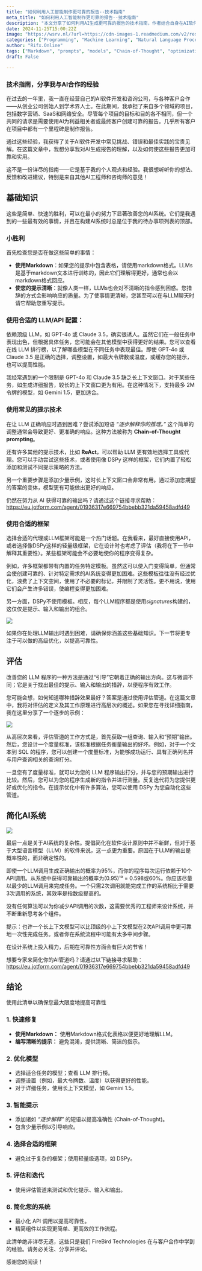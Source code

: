 ```yaml
---
title: "如何利用人工智能制作更可靠的报告--技术指南"
meta_title: "如何利用人工智能制作更可靠的报告--技术指南"
description: "本文分享了如何利用AI生成更可靠的报告的技术指南，作者结合自身在AI软件开发与咨询中的经验，提出了多项实用建议。主要包括使用Markdown格式、清晰编写提示、选择合适的LLM/API配置、应用有效的提示技术、选择轻量级框架、进行评估与迭代，以及简化AI系统以提高可靠性。这些策略旨在帮助用户优化AI输出，提升报告的实用性和准确性。"
date: 2024-11-25T15:00:22Z
image: "https://wsrv.nl/?url=https://cdn-images-1.readmedium.com/v2/resize:fit:800/1*P4K2D_t-DnC3xFv6AziA8A.jpeg"
categories: ["Programming", "Machine Learning", "Natural Language Processing"]
author: "Rifx.Online"
tags: ["Markdown", "prompts", "models", "Chain-of-Thought", "optimization"]
draft: False

---
```




### 技术指南，分享我与AI合作的经验



在过去的一年里，我一直在经营自己的AI软件开发和咨询公司，与各种客户合作——从创业公司创始人到学术界人士。在此期间，我承担了来自多个领域的项目，包括数字营销、SaaS和网络安全。尽管每个项目的目标和目的各不相同，但一个共同的请求是需要使用AI为利益相关者或最终客户创建可靠的报告。几乎所有客户在项目中都有一个里程碑是制作报告。

通过这些经验，我获得了关于AI软件开发中常见挑战、错误和最佳实践的宝贵见解。在这篇文章中，我想分享我对AI生成报告的理解，以及如何使这些报告更加可靠和实用。

这不是一份详尽的指南——它是基于我的个人观点和经验。我很想听听你的想法、反馈和改进建议，特别是来自其他AI工程师和咨询师的意见！

## 基础知识

这些是简单、快速的胜利，可以在最小的努力下显著改善您的AI系统。它们是我遇到的一些最有效的事情，并且在构建AI系统时总是位于我的待办事项列表的顶部。

### 小胜利

首先检查您是否在做这些简单的事情：

* **使用Markdown**：如果您的提示中包含表格，请使用markdown格式。LLMs是基于markdown文本进行训练的，因此它们理解得更好，通常也会以markdown格式回应。
* **使您的提示清晰**：就像人类一样，LLMs也会对不清晰的指令感到困惑。您措辞的方式会影响响应的质量。为了使事情更清晰，您甚至可以在与LLM聊天时请它帮助您重写提示。

### 使用合适的 LLM/API 配置：

依赖顶级 LLM，如 GPT\-4o 或 Claude 3\.5，确实很诱人。虽然它们在一般任务中表现出色，但根据具体任务，您可能会在其他模型中获得更好的结果。您可以查看在线 LLM 排行榜，以了解哪些模型在不同任务中表现最佳。即使 GPT\-4o 或 Claude 3\.5 是正确的选择，调整设置，如最大令牌数或温度，或缓存您的提示，也可以提高性能。

我经常遇到的一个限制是 GPT\-4o 和 Claude 3\.5 缺乏长上下文窗口。对于某些任务，如生成详细报告，较长的上下文窗口更为有用。在这种情况下，支持最多 2M 令牌的模型，如 Gemini 1\.5，更加适合。

### 使用常见的提示技术

在让 LLM 正确响应时遇到困难？尝试添加短语 *“逐步解释你的推理。”* 这个简单的调整通常会导致更好、更准确的响应。这种方法被称为 **Chain\-of\-Thought prompting**。

还有许多其他的提示技术，比如 **ReAct**，可以帮助 LLM 更有效地选择工具或代理。您可以手动尝试这些技术，或者使用像 DSPy 这样的框架，它们内置了轻松添加和测试不同提示策略的方法。

另一个重要步骤是添加少量示例，这时长上下文窗口会非常有用。通过添加您期望的答案的变体，模型更有可能做出更好的响应。

仍然在努力从 AI 获得可靠的输出吗？请通过这个链接寻求帮助：https://eu.jotform.com/agent/01936317e669754bbebb321da59458adfd49

### 使用合适的框架

选择合适的代理或LLM框架可能是一个热门话题。在我看来，最好直接使用API，或者选择像DSPy这样的轻量级框架，它在设计时也考虑了评估（我将在下一节中解释其重要性）。某些框架可能会不必要地使你的程序变得复杂。

例如，许多框架都带有内置的任务特定模板。虽然这可以使入门变得简单，但通常会使创建可靠的、针对特定需求的AI系统变得更加困难。这些模板往往没有经过优化，浪费了上下文空间，使用了不必要的标记，并限制了灵活性。更不用说，使用它们会产生许多错误，使编程变得更加困难。

另一方面，DSPy不使用模板。相反，每个LLM程序都是使用*signatures*构建的，这仅仅是提示、输入和输出的组合。

![](https://wsrv.nl/?url=https://cdn-images-1.readmedium.com/v2/resize:fit:800/1*XoHdXRBojz8CxZw_NlWpeQ.png)

如果你在处理LLM输出时遇到困难，请确保你涵盖这些基础知识。下一节将更专注于可以做的高级优化，以提高可靠性。

## 评估

改善您的 LLM 程序的一种方法是通过“引导”它朝着正确的输出方向。这与微调不同；它是关于找出最佳的提示、输入和输出的措辞，以便程序有效工作。

您可能会想，如何知道哪种措辞效果最好？答案是通过使用评估管道。在这篇文章中，我将对评估的定义及其工作原理进行高层次的概述。如果您在寻找详细指南，我在这里分享了一个逐步的示例：

![](https://wsrv.nl/?url=https://cdn-images-1.readmedium.com/v2/resize:fit:800/0*Ftd2LtE5C3_onWY0.png)

从高层次来看，评估管道的工作方式是，首先获取一组查询、输入和“预期”输出。然后，您设计一个度量标准，该标准根据任务衡量输出的好坏。例如，对于一个文本到 SQL 的程序，您可以创建一个度量标准，为能够成功运行、具有正确列名并与用户查询相关的查询打分。

一旦您有了度量标准，就可以为您的 LLM 程序输出打分，并与您的预期输出进行比较。然后，您可以为您的程序生成新的指令并进行测量。反复迭代将为您提供更好或优化的指令。在提示优化中有许多算法，您可以使用 DSPy 为您自动化这些管道。

## 简化AI系统

![](https://wsrv.nl/?url=https://cdn-images-1.readmedium.com/v2/resize:fit:800/1*SznN18SFXO4bUkiw2rKOLg.png)

最后一点是关于AI系统的复杂性。提倡简化在软件设计原则中并不新鲜，但对于基于大型语言模型（LLM）的软件来说，这一点更为重要。原因在于LLM的输出是概率性的，而非确定性的。

即使一个LLM调用生成正确输出的概率为95%，而你的程序每次运行依赖于10个API调用。从系统中获得可靠输出的概率为(0.95)¹⁰ = 0.598或60%。你应该尽量以最少的LLM调用来完成任务。一个只需2次调用就能完成工作的系统相比于需要3次调用的系统，其效率是指数级提高的。

没有任何算法可以为你减少API调用的次数，这需要优秀的工程师来设计系统，并不断重新思考各个组件。

提示：也许一个长上下文模型可以比顶级的小上下文模型在2次API调用中更可靠地一次性完成任务。或者你在系统流程中可能有太多中间步骤。

在设计系统上投入精力，后期在可靠性方面会有巨大的节省！

想要专家来简化你的AI管道吗？请通过以下链接寻求帮助：https://eu.jotform.com/agent/01936317e669754bbebb321da59458adfd49

## 结论

使用此清单以确保您最大限度地提高可靠性

### 1\. 快速修复

* **使用Markdown：** 使用Markdown格式化表格以便更好地理解LLM。
* **编写清晰的提示：** 避免混淆，提供清晰、简洁的指示。

### 2\. 优化模型

* 选择适合任务的模型；查看 LLM 排行榜。
* 调整设置（例如，最大令牌数、温度）以获得更好的性能。
* 对于详细任务，使用长上下文模型，如 Gemini 1\.5。

### 3\. 智能提示

* 添加诸如 *“逐步解释”* 的短语以提高准确性 (Chain\-of\-Thought)。
* 包含少量示例以引导响应。

### 4\. 选择合适的框架

* 避免过于复杂的框架；使用轻量级选项，如 DSPy。

### 5\. 评估和迭代

* 使用评估管道来测试和优化提示、输入和输出。

### 6\. 简化您的系统

* 最小化 API 调用以提高可靠性。
* 精简组件以实现更简单、更高效的工作流程。

此清单绝非详尽无遗，这些只是我们 FireBird Technologies 在与客户合作中学到的经验。请务必关注、分享并评论。

感谢您的阅读！

